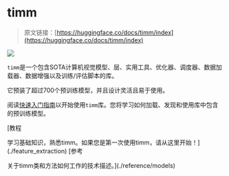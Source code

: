 # timm

> 原文链接：[https://huggingface.co/docs/timm/index](https://huggingface.co/docs/timm/index)

![](../Images/60b7566d98d279f2b6631789534324a5.png)

`timm`是一个包含SOTA计算机视觉模型、层、实用工具、优化器、调度器、数据加载器、数据增强以及训练/评估脚本的库。

它预装了超过700个预训练模型，并且设计灵活且易于使用。

阅读[快速入门指南](quickstart)以开始使用`timm`库。您将学习如何加载、发现和使用库中包含的预训练模型。

[教程

学习基础知识，熟悉timm。如果您是第一次使用timm，请从这里开始！](./feature_extraction) [参考

关于timm类和方法如何工作的技术描述。](./reference/models)
